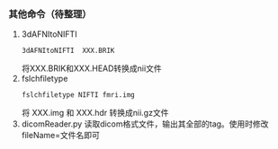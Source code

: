 ### 其他命令（待整理）
1. 3dAFNItoNIFTI 
    ```
    3dAFNItoNIFTI  XXX.BRIK
    ```
    将XXX.BRIK和XXX.HEAD转换成nii文件
2. fslchfiletype 
    ```
    fslchfiletype NIFTI fmri.img
    ```
    将 XXX.img 和 XXX.hdr 转换成nii.gz文件
3. dicomReader.py
    读取dicom格式文件，输出其全部的tag。使用时修改fileName=文件名即可